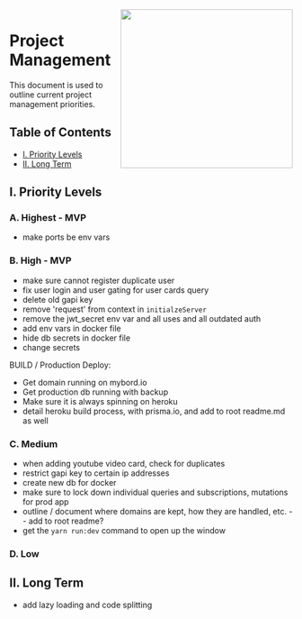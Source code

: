 <img align="right" width="306" height="282" src="https://github.com/jimmy-e/mybord-server/blob/master/etc/assets/projectManagement.jpg">

# Project Management

This document is used to outline current project management priorities.

## Table of Contents

* [I. Priority Levels](#i-priority-levels)   
* [II. Long Term](#ii-long-term)   

## I. Priority Levels

### A. Highest - MVP

* make ports be env vars

### B. High - MVP

* make sure cannot register duplicate user
* fix user login and user gating for user cards query
* delete old gapi key
* remove 'request' from context in `initialzeServer`
* remove the jwt_secret env var and all uses and all outdated auth
* add env vars in docker file
* hide db secrets in docker file
* change secrets

BUILD / Production Deploy:

* Get domain running on mybord.io
* Get production db running with backup
* Make sure it is always spinning on heroku
* detail heroku build process, with prisma.io, and add to root readme.md as well

### C. Medium

* when adding youtube video card, check for duplicates
* restrict gapi key to certain ip addresses
* create new db for docker
* make sure to lock down individual queries and subscriptions, mutations for prod app
* outline / document where domains are kept, how they are handled, etc. -- add to root readme?
* get the `yarn run:dev` command to open up the window

### D. Low

## II. Long Term  

* add lazy loading and code splitting
